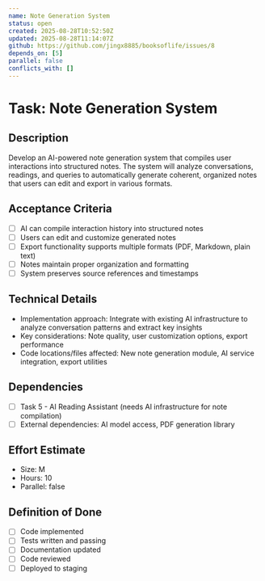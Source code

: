 ```yaml
---
name: Note Generation System
status: open
created: 2025-08-28T10:52:50Z
updated: 2025-08-28T11:14:07Z
github: https://github.com/jingx8885/booksoflife/issues/8
depends_on: [5]
parallel: false
conflicts_with: []
---
```


# Task: Note Generation System

## Description
Develop an AI-powered note generation system that compiles user interactions into structured notes. The system will analyze conversations, readings, and queries to automatically generate coherent, organized notes that users can edit and export in various formats.

## Acceptance Criteria
- [ ] AI can compile interaction history into structured notes
- [ ] Users can edit and customize generated notes
- [ ] Export functionality supports multiple formats (PDF, Markdown, plain text)
- [ ] Notes maintain proper organization and formatting
- [ ] System preserves source references and timestamps

## Technical Details
- Implementation approach: Integrate with existing AI infrastructure to analyze conversation patterns and extract key insights
- Key considerations: Note quality, user customization options, export performance
- Code locations/files affected: New note generation module, AI service integration, export utilities

## Dependencies
- [ ] Task 5 - AI Reading Assistant (needs AI infrastructure for note compilation)
- [ ] External dependencies: AI model access, PDF generation library

## Effort Estimate
- Size: M
- Hours: 10
- Parallel: false

## Definition of Done
- [ ] Code implemented
- [ ] Tests written and passing
- [ ] Documentation updated
- [ ] Code reviewed
- [ ] Deployed to staging
